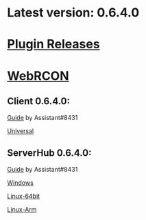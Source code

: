 # Latest version: 0.6.4.0
# [Plugin Releases](https://github.com/andruzzzhka/BeatSaberMultiplayer/releases/)
# [WebRCON](https://andruzzzhka.github.io/BeatSaberMultiplayer/)
## Client 0.6.4.0:
[Guide](https://bs.assistant.moe/Multiplayer/#Install) by Assistant#8431

[Universal](https://github.com/andruzzzhka/BeatSaberMultiplayer/releases/download/0.6.4.0/BeatSaberMultiplayer.zip)



## ServerHub 0.6.4.0:
[Guide](https://bs.assistant.moe/Multiplayer/#Hub) by Assistant#8431

[Windows](https://github.com/andruzzzhka/BeatSaberMultiplayer/releases/download/0.6.4.0/ServerHub_win-64.zip)

[Linux-64bit](https://github.com/andruzzzhka/BeatSaberMultiplayer/releases/download/0.6.4.0/ServerHub_linux-64.zip)

[Linux-Arm](https://github.com/andruzzzhka/BeatSaberMultiplayer/releases/download/0.6.4.0/ServerHub_linux-arm.zip)


